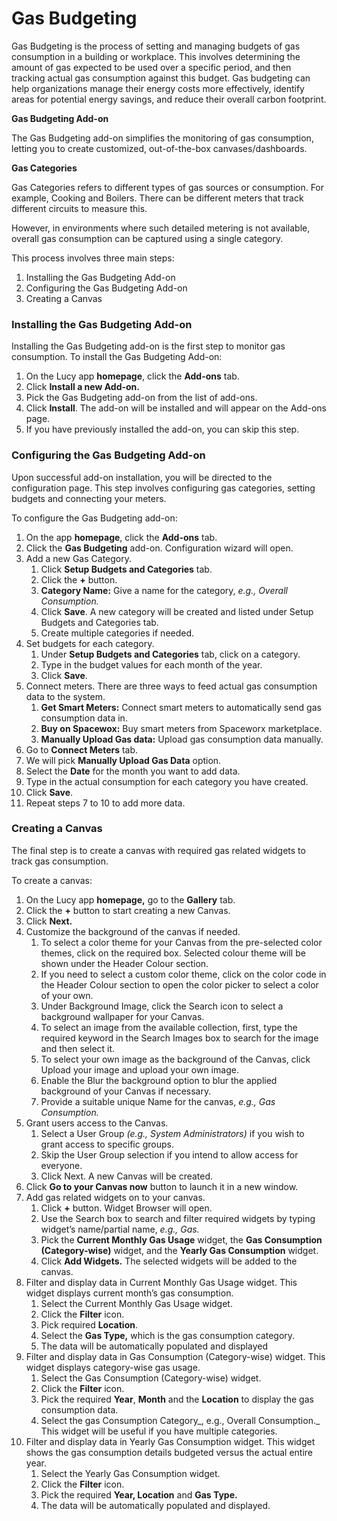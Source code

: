 # Gas Budgeting

Gas Budgeting is the process of setting and managing budgets of gas consumption in a building or workplace. This involves determining the amount of gas expected to be used over a specific period, and then tracking actual gas consumption against this budget. Gas budgeting can help organizations manage their energy costs more effectively, identify areas for potential energy savings, and reduce their overall carbon footprint.

**Gas Budgeting Add-on**

The Gas Budgeting add-on simplifies the monitoring of gas consumption, letting you to create customized, out-of-the-box canvases/dashboards.

**Gas Categories**

Gas Categories refers to different types of gas sources or consumption. For example, Cooking and Boilers. There can be different meters that track different circuits to measure this.

However, in environments where such detailed metering is not available, overall gas consumption can be captured using a single category.

This process involves three main steps:

1. Installing the Gas Budgeting Add-on
2. Configuring the Gas Budgeting Add-on
3. Creating a Canvas

### Installing the Gas Budgeting Add-on

Installing the Gas Budgeting add-on is the first step to monitor gas consumption. To install the Gas Budgeting Add-on:

1. On the Lucy app **homepage**, click the **Add-ons** tab.
2. Click **Install a new Add-on.**
3. Pick the Gas Budgeting add-on from the list of add-ons.
4. Click **Install**. The add-on will be installed and will appear on the Add-ons page.
5. If you have previously installed the add-on, you can skip this step.

### Configuring the Gas Budgeting Add-on

Upon successful add-on installation, you will be directed to the configuration page. This step involves configuring gas categories, setting budgets and connecting your meters.

To configure the Gas Budgeting add-on:

1. On the app **homepage**, click the **Add-ons** tab.
2. Click the **Gas Budgeting** add-on. Configuration wizard will open.
3. Add a new Gas Category.
   1. Click **Setup Budgets and Categories** tab.
   2. Click the **+** button.
   3. **Category Name:** Give a name for the category, _e.g., Overall Consumption._
   4. Click **Save**. A new category will be created and listed under Setup Budgets and Categories tab.
   5. Create multiple categories if needed.
4. Set budgets for each category.
   1. Under **Setup Budgets and Categories** tab, click on a category.
   2. Type in the budget values for each month of the year.
   3. Click **Save**.
5. Connect meters. There are three ways to feed actual gas consumption data to the system.
   1. **Get Smart Meters:** Connect smart meters to automatically send gas consumption data in.
   2. **Buy on Spacewox:** Buy smart meters from Spaceworx marketplace.
   3. **Manually Upload Gas data:** Upload gas consumption data manually.
6. Go to **Connect Meters** tab.
7. We will pick **Manually Upload Gas Data** option.
8. Select the **Date** for the month you want to add data.
9. Type in the actual consumption for each category you have created.
10. Click **Save**.
11. Repeat steps 7 to 10 to add more data.

### Creating a Canvas

The final step is to create a canvas with required gas related widgets to track gas consumption.

To create a canvas:

1. On the Lucy app **homepage,** go to the **Gallery** tab.
2. Click the **+** button to start creating a new Canvas.
3. Click **Next.**
4. Customize the background of the canvas if needed.
   1. To select a color theme for your Canvas from the pre-selected color themes, click on the required box. Selected colour theme will be shown under the Header Colour section.
   2. If you need to select a custom color theme, click on the color code in the Header Colour section to open the color picker to select a color of your own.
   3. Under Background Image, click the Search icon to select a background wallpaper for your Canvas.
   4. To select an image from the available collection, first, type the required keyword in the Search Images box to search for the image and then select it.
   5. To select your own image as the background of the Canvas, click Upload your image and upload your own image.
   6. Enable the Blur the background option to blur the applied background of your Canvas if necessary.
   7. Provide a suitable unique Name for the canvas, _e.g., Gas Consumption._
5. Grant users access to the Canvas.
   1. Select a User Group _(e.g., System Administrators)_ if you wish to grant access to specific groups.
   2. Skip the User Group selection if you intend to allow access for everyone.
   3. Click Next. A new Canvas will be created.
6. Click **Go to your Canvas now** button to launch it in a new window.
7. Add gas related widgets on to your canvas.
   1. Click **+** button. Widget Browser will open.
   2. Use the Search box to search and filter required widgets by typing widget’s name/partial name, _e.g., Gas._
   3. Pick the **Current Monthly Gas Usage** widget, the **Gas Consumption (Category-wise)** widget, and the **Yearly Gas Consumption** widget.
   4. Click **Add Widgets.** The selected widgets will be added to the canvas.
8. Filter and display data in Current Monthly Gas Usage widget. This widget displays current month’s gas consumption.
   1. Select the Current Monthly Gas Usage widget.
   2. Click the **Filter** icon.
   3. Pick required **Location**.
   4. Select the **Gas Type,** which is the gas consumption category.
   5. The data will be automatically populated and displayed
9. Filter and display data in Gas Consumption (Category-wise) widget. This widget displays category-wise gas usage.
   1. Select the Gas Consumption (Category-wise) widget.
   2. Click the **Filter** icon.
   3. Pick the required **Year**, **Month** and the **Location** to display the gas consumption data.
   4. Select the gas Consumption Category_, e.g., Overall Consumption._ This widget will be useful if you have multiple categories.
10. Filter and display data in Yearly Gas Consumption widget. This widget shows the gas consumption details budgeted versus the actual entire year.
    1. Select the Yearly Gas Consumption widget.
    2. Click the **Filter** icon.
    3. Pick the required **Year, Location** and **Gas Type.**
    4. The data will be automatically populated and displayed.
